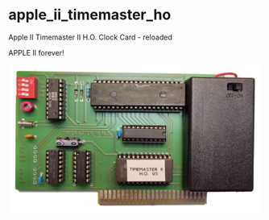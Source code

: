 # apple_ii_timemaster_ho
 Apple II Timemaster II H.O. Clock Card - reloaded

APPLE II forever!

![TimeMAster Card](https://github.com/joergschne/apple_ii_timemaster_ho/blob/main/Picture/TimeMaster-Card.png?raw=true)
